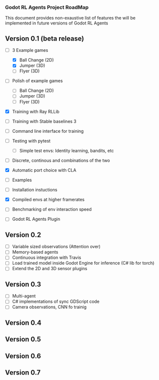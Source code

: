 ### Godot RL Agents Project RoadMap
This document provides non-exaustive list of features the will be implemented in future versions of Godot RL Agents

## Version 0.1 (beta release)

- [ ] 3 Example games
  - [x] Ball Change (2D)
  - [x] Jumper (3D)
  - [ ] Flyer (3D)
- [ ] Polish of example games
  - [ ] Ball Change (2D)
  - [ ] Jumper (3D)
  - [ ] Flyer (3D)
- [x] Training with Ray RLLib
- [ ] Training with Stable baselines 3
- [ ] Command line interface for training
- [ ] Testing with pytest
  - [ ] Simple test envs: Identity learning, bandits, etc
- [ ] Discrete, continous and combinations of the two
- [x] Automatic port choice with CLA
- [ ] Examples 
- [ ] Installation instuctions
- [x] Compiled envs at higher framerates
- [ ] Benchmarking of env interaction speed
- [ ] Godot RL Agents Plugin


## Version 0.2
- [ ] Variable sized observations (Attention over)
- [ ] Memory-based agents
- [ ] Continuous integration with Travis
- [ ] Load trained model inside Godot Engine for inference (C# lib for torch)
- [ ] Extend the 2D and 3D sensor plugins
## Version 0.3

- [ ] Multi-agent
- [ ] C# implementations of sync GDScript code
- [ ] Camera observations, CNN fo trainig
## Version 0.4
## Version 0.5
## Version 0.6
## Version 0.7






